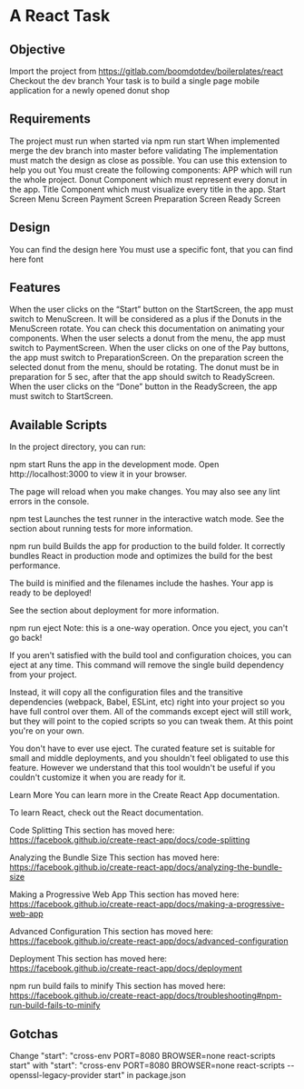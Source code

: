 # A React Task

## Objective

Import the project from https://gitlab.com/boomdotdev/boilerplates/react
Checkout the dev branch
Your task is to build a single page mobile application for a newly opened donut shop

## Requirements

The project must run when started via npm run start
When implemented merge the dev branch into master before validating
The implementation must match the design as close as possible. You can use this extension to help you out
You must create the following components:
APP which will run the whole project.
Donut Component which must represent every donut in the app.
Title Component which must visualize every title in the app.
Start Screen
Menu Screen
Payment Screen
Preparation Screen
Ready Screen

## Design

You can find the design here
You must use a specific font, that you can find here font

## Features

When the user clicks on the “Start” button on the StartScreen, the app must switch to MenuScreen.
It will be considered as a plus if the Donuts in the MenuScreen rotate. You can check this documentation on animating your components.
When the user selects a donut from the menu, the app must switch to PaymentScreen.
When the user clicks on one of the Pay buttons, the app must switch to PreparationScreen.
On the preparation screen the selected donut from the menu, should be rotating.
The donut must be in preparation for 5 sec, after that the app should switch to ReadyScreen.
When the user clicks on the “Done” button in the ReadyScreen, the app must switch to StartScreen.

## Available Scripts

In the project directory, you can run:

npm start
Runs the app in the development mode.
Open http://localhost:3000 to view it in your browser.

The page will reload when you make changes.
You may also see any lint errors in the console.

npm test
Launches the test runner in the interactive watch mode.
See the section about running tests for more information.

npm run build
Builds the app for production to the build folder.
It correctly bundles React in production mode and optimizes the build for the best performance.

The build is minified and the filenames include the hashes.
Your app is ready to be deployed!

See the section about deployment for more information.

npm run eject
Note: this is a one-way operation. Once you eject, you can't go back!

If you aren't satisfied with the build tool and configuration choices, you can eject at any time. This command will remove the single build dependency from your project.

Instead, it will copy all the configuration files and the transitive dependencies (webpack, Babel, ESLint, etc) right into your project so you have full control over them. All of the commands except eject will still work, but they will point to the copied scripts so you can tweak them. At this point you're on your own.

You don't have to ever use eject. The curated feature set is suitable for small and middle deployments, and you shouldn't feel obligated to use this feature. However we understand that this tool wouldn't be useful if you couldn't customize it when you are ready for it.

Learn More
You can learn more in the Create React App documentation.

To learn React, check out the React documentation.

Code Splitting
This section has moved here: https://facebook.github.io/create-react-app/docs/code-splitting

Analyzing the Bundle Size
This section has moved here: https://facebook.github.io/create-react-app/docs/analyzing-the-bundle-size

Making a Progressive Web App
This section has moved here: https://facebook.github.io/create-react-app/docs/making-a-progressive-web-app

Advanced Configuration
This section has moved here: https://facebook.github.io/create-react-app/docs/advanced-configuration

Deployment
This section has moved here: https://facebook.github.io/create-react-app/docs/deployment

npm run build fails to minify
This section has moved here: https://facebook.github.io/create-react-app/docs/troubleshooting#npm-run-build-fails-to-minify

## Gotchas
Change "start": "cross-env PORT=8080 BROWSER=none react-scripts start" with "start": "cross-env PORT=8080 BROWSER=none react-scripts --openssl-legacy-provider start" in package.json

